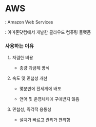 # AWS

: Amazon Web Services

: 아마존닷컴에서 개발한 클라우드 컴퓨팅 플랫폼



### 사용하는 이유

1. 저렴한 비용

   - 종량 과금제 방식

2. 속도 및 민첩성 개선

   - 몇분만에 전세계에 배포

   - 언어 및 운영체제에 구애받지 않음

3. 민첩성, 즉각적 융통성

   - 설치가 빠르고 관리가 편리함